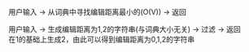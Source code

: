 用户输入 -> 从词典中寻找编辑距离最小的(O(V)) -> 返回   
   
   
用户输入 -> 生成编辑距离为1,2的字符串(与词典大小无关) -> 过滤 -> 返回   
在1的基础上生成2，由此可以得到编辑距离为0,1,2的字符串    
